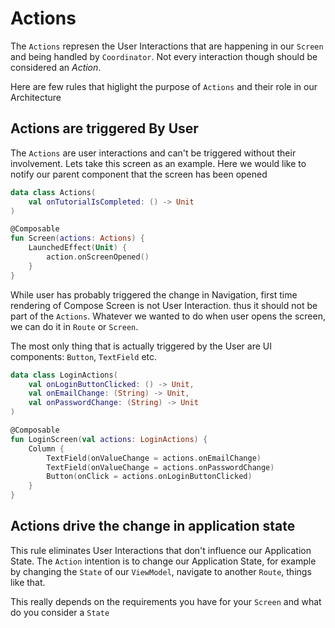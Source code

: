 # Actions
The `Actions` represen the User Interactions that are happening in our `Screen` and being handled by `Coordinator`. Not every interaction though should be considered an *Action*.


Here are few rules that higlight the purpose of `Actions` and their role in our Architecture

## Actions are triggered By User
The `Actions` are user interactions and can't be triggered without their involvement. Lets take this screen as an example. Here we would like to notify our parent component that the screen has been opened

```kotlin
data class Actions(
    val onTutorialIsCompleted: () -> Unit
)

@Composable
fun Screen(actions: Actions) {
    LaunchedEffect(Unit) {
        action.onScreenOpened()
    }
}

```
 While user has probably triggered the change in Navigation, first time rendering of Compose Screen is not User Interaction. thus it should not be part of the `Actions`. Whatever we wanted to do when user opens the screen, we can do it in `Route` or `Screen`.


The most only thing that is actually triggered by the User are UI components: `Button`, `TextField` etc.


```kotlin
data class LoginActions(
    val onLoginButtonClicked: () -> Unit,
    val onEmailChange: (String) -> Unit,
    val onPasswordChange: (String) -> Unit
)

@Composable
fun LoginScreen(val actions: LoginActions) {
    Column {
        TextField(onValueChange = actions.onEmailChange)
        TextField(onValueChange = actions.onPasswordChange)
        Button(onClick = actions.onLoginButtonClicked)
    }
}

```

## Actions drive the change in application state
This rule eliminates User Interactions that don't influence our Application State. The `Action` intention is to change our Application State, for example by changing the `State` of our `ViewModel`, navigate to another `Route`, things like that.

This really depends on the requirements you have for your `Screen` and what do you consider a `State` 